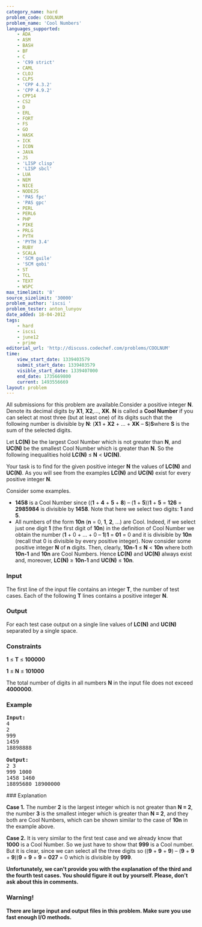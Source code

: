 ```yaml
---
category_name: hard
problem_code: COOLNUM
problem_name: 'Cool Numbers'
languages_supported:
    - ADA
    - ASM
    - BASH
    - BF
    - C
    - 'C99 strict'
    - CAML
    - CLOJ
    - CLPS
    - 'CPP 4.3.2'
    - 'CPP 4.9.2'
    - CPP14
    - CS2
    - D
    - ERL
    - FORT
    - FS
    - GO
    - HASK
    - ICK
    - ICON
    - JAVA
    - JS
    - 'LISP clisp'
    - 'LISP sbcl'
    - LUA
    - NEM
    - NICE
    - NODEJS
    - 'PAS fpc'
    - 'PAS gpc'
    - PERL
    - PERL6
    - PHP
    - PIKE
    - PRLG
    - PYTH
    - 'PYTH 3.4'
    - RUBY
    - SCALA
    - 'SCM guile'
    - 'SCM qobi'
    - ST
    - TCL
    - TEXT
    - WSPC
max_timelimit: '8'
source_sizelimit: '30000'
problem_author: 'iscsi '
problem_tester: anton_lunyov
date_added: 18-04-2012
tags:
    - hard
    - iscsi
    - june12
    - prime
editorial_url: 'http://discuss.codechef.com/problems/COOLNUM'
time:
    view_start_date: 1339403579
    submit_start_date: 1339403579
    visible_start_date: 1339407000
    end_date: 1735669800
    current: 1493556669
layout: problem
---
```

All submissions for this problem are available.Consider a positive integer **N**. Denote its decimal digits by **X1**, **X2**,..., **XK**. **N** is called a **Cool Number** if you can select at most three (but at least one) of its digits such that the following number is divisible by **N**: (**X1** + **X2** + ... + **XK** – **S**)**S**where **S** is the sum of the selected digits.

Let **LC(N)** be the largest Cool Number which is not greater than **N**, and **UC(N)** be the smallest Cool Number which is greater than **N**. So the following inequalities hold **LC(N)** ≤ **N** < **UC(N)**.

Your task is to find for the given positive integer **N** the values of **LC(N)** and **UC(N)**. As you will see from the examples **LC(N)** and **UC(N)** exist for every positive integer **N**.

Consider some examples.

- **1458** is a Cool Number since ((**1** + **4** + **5** + **8**) – (**1** + **5**))**1** + **5** = **126** = **2985984** is divisible by **1458**. Note that here we select two digits: **1** and **5**.
- All numbers of the form **10n** (**n** = 0, **1**, **2**, ...) are Cool. Indeed, if we select just one digit **1** (the first digit of **10n**) in the definition of Cool Number we obtain the number (**1** + 0 + ... + 0 – **1**)**1** = **01** = 0 and it is divisible by **10n** (recall that 0 is divisible by every positive integer). Now consider some positive integer **N** of **n** digits. Then, clearly, **10n-1** ≤ **N** < **10n** where both **10n-1** and **10n** are Cool Numbers. Hence **LC(N)** and **UC(N)** always exist and, moreover, **LC(N)** ≥ **10n-1** and **UC(N)** ≤ **10n**.

### Input

The first line of the input file contains an integer **T**, the number of test cases. Each of the following **T** lines contains a positive integer **N**.

### Output

For each test case output on a single line values of **LC(N)** and **UC(N)** separated by a single space.

### Constraints 

**1** ≤ **T** ≤ **100000**

**1** ≤ **N** ≤ **101000**

The total number of digits in all numbers **N** in the input file does not exceed **4000000**.

### Example

<pre>
<b>Input:</b>
4
2
999
1459
18898888

<b>Output:</b>
2 3
999 1000
1458 1460
18895680 18900000
</pre>### Explanation

**Case 1.** The number **2** is the largest integer which is not greater than **N = 2**, the number **3** is the smallest integer which is greater than **N = 2**, and they both are Cool Numbers, which can be shown similar to the case of **10n** in the example above.

**Case 2.** It is very similar to the first test case and we already know that **1000** is a Cool Number. So we just have to show that **999** is a Cool number. But it is clear, since we can select all the three digits so ((**9** + **9** + **9**) – (**9** + **9** + **9**))**9** + **9** + **9** = **027** = 0 which is divisible by **999**.

**Unfortunately, we can't provide you with the explanation of the third and the fourth test cases. You should figure it out by yourself. Please, don't ask about this in comments.**

### Warning!

**There are large input and output files in this problem. Make sure you use fast enough I/O methods.**
